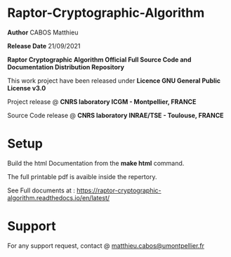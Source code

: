 # Raptor-Cryptographic-Algorithm

**Author**  CABOS Matthieu

**Release Date** 21/09/2021

**Raptor Cryptographic Algorithm Official Full Source Code and Documentation Distribution Repository**

This work project have been released under **Licence GNU General Public License v3.0** 

Project release @ **CNRS laboratory ICGM - Montpellier, FRANCE**         

Source Code release @ **CNRS laboratory INRAE/TSE - Toulouse, FRANCE**   

# Setup

Build the html Documentation from the **make html** command.

The full printable pdf is avaible inside the repertory.

See Full documents at : https://raptor-cryptographic-algorithm.readthedocs.io/en/latest/

# Support

For any support request, contact @ matthieu.cabos@umontpellier.fr
